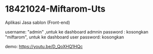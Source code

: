 # 18421024-Miftarom-Uts
Aplikasi Jasa sablon (Front-end)

username:
"admin" ,untuk ke dashboard admnin
password : kosongkan
"miftarom", untuk ke dashboard user
password: kosongkan

demo: https://youtu.be/D_QoXHQ1HQc

